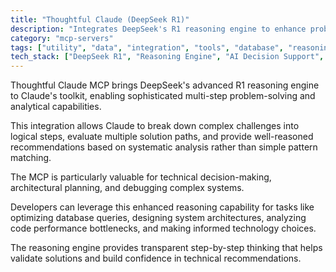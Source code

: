 ```yaml
---
title: "Thoughtful Claude (DeepSeek R1)"
description: "Integrates DeepSeek's R1 reasoning engine to enhance problem-solving, analysis, and decision-making capabilities."
category: "mcp-servers"
tags: ["utility", "data", "integration", "tools", "database", "reasoning", "problem-solving", "decision-making"]
tech_stack: ["DeepSeek R1", "Reasoning Engine", "AI Decision Support", "Analytical Tools", "Database Optimization", "System Architecture"]
---
```


Thoughtful Claude MCP brings DeepSeek's advanced R1 reasoning engine to Claude's toolkit, enabling sophisticated multi-step problem-solving and analytical capabilities. 

This integration allows Claude to break down complex challenges into logical steps, evaluate multiple solution paths, and provide well-reasoned recommendations based on systematic analysis rather than simple pattern matching.

The MCP is particularly valuable for technical decision-making, architectural planning, and debugging complex systems. 

Developers can leverage this enhanced reasoning capability for tasks like optimizing database queries, designing system architectures, analyzing code performance bottlenecks, and making informed technology choices. 

The reasoning engine provides transparent step-by-step thinking that helps validate solutions and build confidence in technical recommendations.